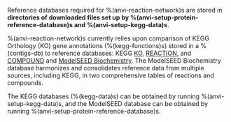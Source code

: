 Reference databases required for %(anvi-reaction-network)s are stored in **directories of downloaded files set up by %(anvi-setup-protein-reference-database)s and %(anvi-setup-kegg-data)s**.

%(anvi-reaction-network)s currently relies upon comparison of KEGG Orthology (KO) gene annotations (%(kegg-functions)s) stored in a %(contigs-db) to reference databases: KEGG [KO](https://www.genome.jp/kegg/ko.html), [REACTION](https://www.genome.jp/kegg/reaction/), and [COMPOUND](https://www.genome.jp/kegg/compound/) and [ModelSEED Biochemistry](https://github.com/ModelSEED/ModelSEEDDatabase). The ModelSEED Biochemistry database harmonizes and consolidates reference data from multiple sources, including KEGG, in two comprehensive tables of reactions and compounds.

The KEGG databases (%(kegg-data)s) can be obtained by running %(anvi-setup-kegg-data)s, and the ModelSEED database can be obtained by running %(anvi-setup-protein-reference-database)s.
